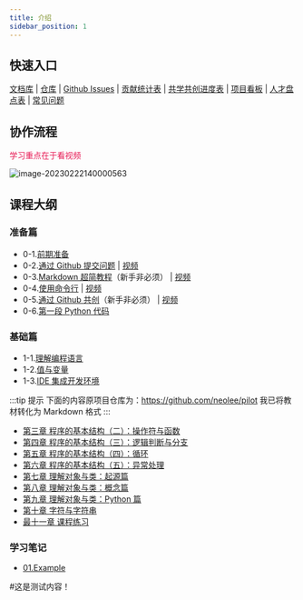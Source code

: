 ```yaml
---
title: 介绍
sidebar_position: 1
---
```


## 快速入口

[文档库](https://coding-newbies-group.github.io/programming-co_creation-docs/docs/intro/) | [仓库](https://github.com/coding-newbies-group/programming-co_creation-docs) | [Github Issues](https://github.com/coding-newbies-group/programming-co_creation-docs/issues) | [贡献统计表](https://docs.qq.com/sheet/DYmdOeXZCUUlIaWhS?tab=BB08J2) | [共学共创进度表](https://docs.qq.com/sheet/DYkdIT0hKbW1tWmhE?tab=BB08J2) | [项目看板](https://github.com/orgs/coding-newbies-group/projects/1) | [人才盘点表](https://docs.qq.com/sheet/DYlhBdkJwQ3lWY1hv?tab=BB08J2) | [常见问题](https://coding-newbies-group.github.io/programming-co_creation-docs/docs/files/qa)

## 协作流程

<font color="E71853">学习重点在于看视频</font>

![image-20230222140000563](intro.assets/image-20230222140000563.png)

## 课程大纲

### 准备篇

- 0-1.[前期准备](./p0/p0-1-prep.md)
- 0-2.[通过 Github 提交问题](./p0/p0-2-issues.md) | [视频](https://www.bilibili.com/video/BV1V24y1H73p/?vd_source=4a888db8814702b2062fcaf2575be745)
- 0-3.[Markdown 超简教程](./p0/p0-3-markdown.md)（新手非必须） | [视频](https://www.bilibili.com/video/BV1Ho4y1v79V/?vd_source=4a888db8814702b2062fcaf2575be745)
- 0-4.[使用命令行](./p0/p0-4-cli.md) | [视频](https://www.bilibili.com/video/BV1Jo4y1Y7SC/?vd_source=4a888db8814702b2062fcaf2575be745)
- 0-5.[通过 Github 共创](./p0/p0-5-collaborate.md)（新手非必须） | [视频](https://www.bilibili.com/video/BV1S54y1w7XN/?vd_source=4a888db8814702b2062fcaf2575be745)
- 0-6.[第一段 Python 代码](./p0/p0-6-python.md)

### 基础篇

- 1-1.[理解编程语言](./p1/p1-1-repl.md)
- 1-2.[值与变量](./p1/p1-2-values-variables.md)
- 1-3.[IDE 集成开发环境](./p1/p1-3-ide.md)

:::tip 提示
下面的内容原项目仓库为：https://github.com/neolee/pilot
我已将教材转化为 Markdown 格式
:::

- [第三章 程序的基本结构（二）：操作符与函数](./pilot/p1-3-structure-2.md)
- [第四章 程序的基本结构（三）：逻辑判断与分支](./pilot/p1-4-structure-3.md)
- [第五章 程序的基本结构（四）：循环](./pilot/p1-5-structure-4.md)
- [第六章 程序的基本结构（五）：异常处理](./pilot/p1-6-structure-5.md)
- [第七章 理解对象与类：起源篇](./pilot/p1-7-oo-1.md)
- [第八章 理解对象与类：概念篇](./pilot/p1-8-oo-2.md)
- [第九章 理解对象与类：Python 篇](./pilot/p1-9-oo-3.md)
- [第十章 字符与字符串](./pilot/p1-a-string.md)
- [最十一章 课程练习](./pilot/p1-b-final.md)

### 学习笔记

- [01.Example](./notes/example.md)


#这是测试内容！